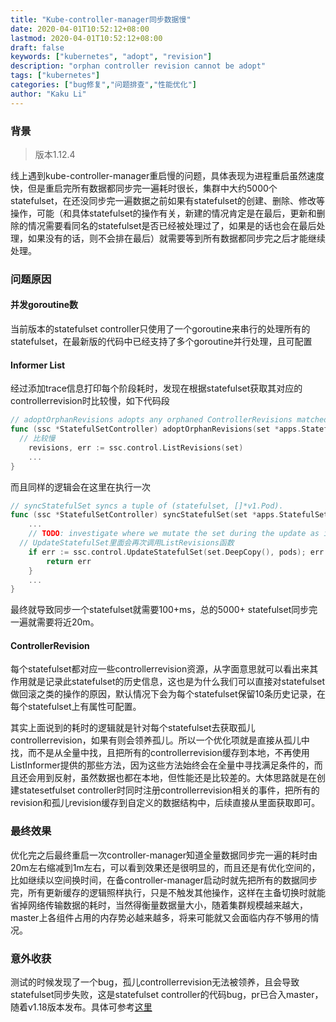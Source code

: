 ```yaml
---
title: "Kube-controller-manager同步数据慢"
date: 2020-04-01T10:52:12+08:00
lastmod: 2020-04-01T10:52:12+08:00
draft: false
keywords: ["kubernetes", "adopt", "revision"]
description: "orphan controller revision cannot be adopt"
tags: ["kubernetes"]
categories: ["bug修复","问题排查","性能优化"]
author: "Kaku Li"
---
```


### 背景

> 版本1.12.4

线上遇到kube-controller-manager重启慢的问题，具体表现为进程重启虽然速度快，但是重启完所有数据都同步完一遍耗时很长，集群中大约5000个statefulset，在还没同步完一遍数据之前如果有statefulset的创建、删除、修改等操作，可能（和具体statefulset的操作有关，新建的情况肯定是在最后，更新和删除的情况需要看同名的statefulset是否已经被处理过了，如果是的话也会在最后处理，如果没有的话，则不会排在最后）就需要等到所有数据都同步完之后才能继续处理。

### 问题原因

#### 并发goroutine数

当前版本的statefulset controller只使用了一个goroutine来串行的处理所有的statefulset，在最新版的代码中已经支持了多个goroutine并行处理，且可配置

#### Informer List

经过添加trace信息打印每个阶段耗时，发现在根据statefulset获取其对应的controllerrevision时比较慢，如下代码段

```go
// adoptOrphanRevisions adopts any orphaned ControllerRevisions matched by set's Selector.
func (ssc *StatefulSetController) adoptOrphanRevisions(set *apps.StatefulSet) error {
  // 比较慢
	revisions, err := ssc.control.ListRevisions(set)
	...
}
```

而且同样的逻辑会在这里在执行一次

```go
// syncStatefulSet syncs a tuple of (statefulset, []*v1.Pod).
func (ssc *StatefulSetController) syncStatefulSet(set *apps.StatefulSet, pods []*v1.Pod) error {
	...
	// TODO: investigate where we mutate the set during the update as it is not obvious.
  // UpdateStatefulSet里面会再次调用ListRevisions函数
	if err := ssc.control.UpdateStatefulSet(set.DeepCopy(), pods); err != nil {
		return err
	}
	...
}

```

最终就导致同步一个statefulset就需要100+ms，总的5000+ statefulset同步完一遍就需要将近20m。

#### ControllerRevision

每个statefulset都对应一些controllerrevision资源，从字面意思就可以看出来其作用就是记录此statefulset的历史信息，这也是为什么我们可以直接对statefulset做回滚之类的操作的原因，默认情况下会为每个statefulset保留10条历史记录，在每个statefulset上有属性可配置。

其实上面说到的耗时的逻辑就是针对每个statefulset去获取孤儿controllerrevision，如果有则会领养孤儿。所以一个优化项就是直接从孤儿中找，而不是从全量中找，且把所有的controllerrevision缓存到本地，不再使用ListInformer提供的那些方法，因为这些方法始终会在全量中寻找满足条件的，而且还会用到反射，虽然数据也都在本地，但性能还是比较差的。大体思路就是在创建statesetfulset controller时同时注册controllerrevision相关的事件，把所有的revision和孤儿revision缓存到自定义的数据结构中，后续直接从里面获取即可。

### 最终效果

优化完之后最终重启一次controller-manager知道全量数据同步完一遍的耗时由20m左右缩减到1m左右，可以看到效果还是很明显的，而且还是有优化空间的，比如继续以空间换时间，在备controller-manager启动时就先把所有的数据同步完，所有更新缓存的逻辑照样执行，只是不触发其他操作，这样在主备切换时就能省掉网络传输数据的耗时，当然得衡量数据量大小，随着集群规模越来越大，master上各组件占用的内存势必越来越多，将来可能就又会面临内存不够用的情况。

### 意外收获

测试的时候发现了一个bug，孤儿controllerrevision无法被领养，且会导致statefulset同步失败，这是statefulset controller的代码bug，pr已合入master，随着v1.18版本发布。具体可参考[这里](https://github.com/kubernetes/kubernetes/pull/86801)
